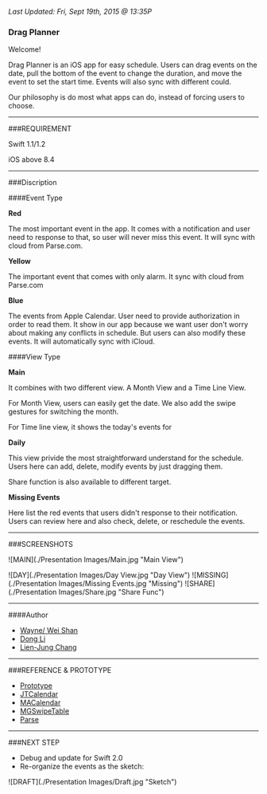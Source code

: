_Last Updated: Fri, Sept 19th, 2015  @ 13:35P_

### Drag Planner

Welcome!

Drag Planner is an iOS app for easy schedule. Users can drag events on the date, pull the bottom of the event to change the duration, and move the event to set the start time. Events will also sync with different could.

Our philosophy is do most what apps can do, instead of forcing users to choose.

____

###REQUIREMENT

Swift 1.1/1.2

iOS above 8.4

____

###Discription

####Event Type

__Red__

The most important event in the app. It comes with a notification and user need to response to that, so user will never miss this event. It will sync with cloud from Parse.com.

__Yellow__

The important event that comes with only alarm. It sync with cloud from Parse.com

__Blue__

The events from Apple Calendar. User need to provide authorization in order to read them. It show in our app because we want user don't worry about making any conflicts in schedule. But users can also modify these events. It will automatically sync with iCloud.


####View Type

__Main__

It combines with two different view. A Month View and a Time Line View.

For Month View, users can easily get the date. We also add the swipe gestures for switching the month.

For Time line view, it shows the today's events for 


__Daily__

This view privide the most straightforward understand for the schedule. Users here can add, delete, modify events by just dragging them.

Share function is also available to different target.


__Missing Events__

Here list the red events that users didn't response to their notification. Users can review here and also check, delete, or reschedule the events.

____

###SCREENSHOTS

![MAIN](./Presentation Images/Main.jpg "Main View")

![DAY](./Presentation Images/Day View.jpg "Day View")
![MISSING](./Presentation Images/Missing Events.jpg "Missing")
![SHARE](./Presentation Images/Share.jpg "Share Func")


____

####Author

 - [Wayne/ Wei Shan](https://github.com/ishawn)
 - [Dong Li](https://github.com/mewhuan)
 - [Lien-Jung Chang](https://github.com/ljc391)

____

###REFERENCE & PROTOTYPE

 - [Prototype](http://invis.io/TQ2EC6LSR)
 - [JTCalendar](https://github.com/jonathantribouharet/JTCalendar)
 - [MACalendar](https://github.com/muhku/calendar-ui)
 - [MGSwipeTable](https://github.com/MortimerGoro/MGSwipeTableCell)
 - [Parse](https://parse.com)


____

###NEXT STEP

 * Debug and update for Swift 2.0
 * Re-organize the events as the sketch:

![DRAFT](./Presentation Images/Draft.jpg "Sketch")
